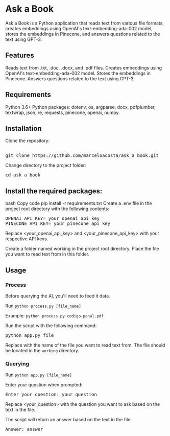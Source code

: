 # Ask a Book
Ask a Book is a Python application that reads text from various file formats, creates embeddings using OpenAI's text-embedding-ada-002 model, stores the embeddings in Pinecone, and answers questions related to the text using GPT-3.

## Features
Reads text from .txt, .doc, .docx, and .pdf files.
Creates embeddings using OpenAI's text-embedding-ada-002 model.
Stores the embeddings in Pinecone.
Answers questions related to the text using GPT-3.
## Requirements
Python 3.6+
Python packages: dotenv, os, argparse, docx, pdfplumber, textwrap, json, re, requests, pinecone, openai, numpy.
## Installation
Clone the repository:
<pre>

git clone https://github.com/marceloacosta/ask_a_book.git
</pre>
Change directory to the project folder:
<pre>
cd ask_a_book
</pre>
## Install the required packages:
bash
Copy code
pip install -r requirements.txt
Create a .env file in the project root directory with the following contents:
<pre>
OPENAI_API_KEY= your_openai_api_key
PINECONE_API_KEY= your_pinecone_api_key
</pre>
Replace <your_openai_api_key> and <your_pinecone_api_key> with your respective API keys.

Create a folder named working in the project root directory. Place the file you want to read text from in this folder.
## Usage

### Process

Before querying the AI, you'll need to feed it data.

Run `python process.py [file_name]`


Example: `python process.py codigo-penal.pdf`

Run the script with the following command:
<pre>python app.py file</pre>
Replace <file> with the name of the file you want to read text from. The file should be located in the `working` directory.

### Querying

Run `python app.py [file_name]`

Enter your question when prompted:
<pre>
Enter your question: your_question</pre>
Replace <your_question> with the question you want to ask based on the text in the file.

The script will return an answer based on the text in the file:
<pre>
Answer: answer
</pre>
